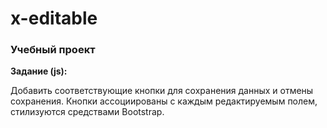 # x-editable

### Учебный проект 

**Задание (js):**

Добавить соответствующие кнопки для сохранения данных и отмены сохранения. Кнопки ассоциированы с каждым редактируемым полем, стилизуются средствами Bootstrap.
